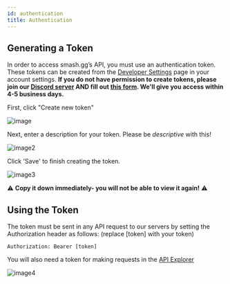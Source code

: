 ```yaml
---
id: authentication
title: Authentication
---
```


## Generating a Token

In order to access smash.gg’s API, you must use an authentication token.
These tokens can be created from the
<a href="https://smash.gg/admin/profile/developer" target="_blank">
Developer Settings</a> page in your account settings.
**If you do not have permission to create tokens, please join our [Discord server](https://developer.smash.gg/docs/join-discord) AND fill out [this form](https://forms.gle/UBEG8HeaMLegcDCVA). We'll give you access within 4-5 business days.**

First, click "Create new token"

![image](https://imgur.com/Xx4LNIN.png)

Next, enter a description for your token. Please be *descriptive* with this!

![image2](https://imgur.com/b2russ6.png)

Click 'Save' to finish creating the token.

![image3](https://imgur.com/nEycaZA.png)

⚠ **Copy it down immediately- you will not be able to view it again!** ⚠

## Using the Token

The token must be sent in any API request to our servers by setting the Authorization header as follows: (replace \[token\] with your token)

```
Authorization: Bearer [token]
```

You will also need a token for making requests in the [API Explorer](/explorer)

![image4](https://imgur.com/WZjuFCE.png)
